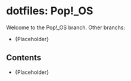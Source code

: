 # dotfiles: Pop!_OS

Welcome to the Pop!_OS branch. Other branchs:
- {Placeholder}

## Contents
- {Placeholder}
